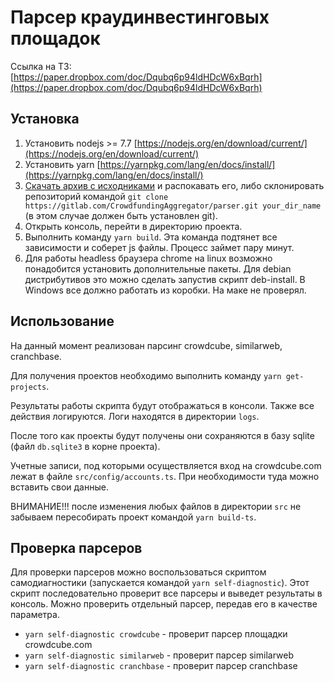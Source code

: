 Парсер краудинвестинговых площадок
==================================

Ссылка на ТЗ: [https://paper.dropbox.com/doc/Dqubq6p94ldHDcW6xBqrh](https://paper.dropbox.com/doc/Dqubq6p94ldHDcW6xBqrh)

Установка
---------
1. Установить nodejs >= 7.7 [https://nodejs.org/en/download/current/](https://nodejs.org/en/download/current/)
2. Установить yarn [https://yarnpkg.com/lang/en/docs/install/](https://yarnpkg.com/lang/en/docs/install/)
3. [Скачать архив с исходниками](https://gitlab.com/CrowdfundingAggregator/parser/repository/master/archive.zip) и распокавать его, либо склонировать репозиторий командой `git clone https://gitlab.com/CrowdfundingAggregator/parser.git your_dir_name` (в этом случае должен быть установлен git).
4. Открыть консоль, перейти в директорию проекта.
5. Выполнить команду `yarn build`. Эта команда подтянет все зависимости и соберет js файлы. Процесс займет пару минут.
6. Для работы headless браузера chrome на linux возможно понадобится установить дополнительные пакеты. Для debian дистрибутивов это можно сделать запустив скрипт deb-install. В Windows все должно работать из коробки. На маке не проверял.

Использование
-------------
На данный момент реализован парсинг crowdcube, similarweb, cranchbase. 

Для получения проектов необходимо выполнить команду `yarn get-projects`. 

Результаты работы скрипта будут отображаться в консоли. Также все действия логируются. Логи находятся в директории `logs`. 

После того как проекты будут получены они сохраняются в базу sqlite (файл `db.sqlite3` в корне проекта). 

Учетные записи, под которыми осуществляется вход на crowdcube.com лежат в файле `src/config/accounts.ts`. При необходимости туда можно вставить свои данные. 

ВНИМАНИЕ!!! после изменения любых файлов в директории `src` не забываем пересобирать проект командой `yarn build-ts`.

Проверка парсеров
-----------------
Для проверки парсеров можно воспользоваться скриптом самодиагностики (запускается командой `yarn self-diagnostic`). Этот скрипт последовательно проверит все парсеры и выведет результаты в консоль. Можно проверить отдельный парсер, передав его в качестве параметра.

- `yarn self-diagnostic crowdcube` - проверит парсер площадки crowdcube.com
- `yarn self-diagnostic similarweb` - проверит парсер similarweb
- `yarn self-diagnostic cranchbase` - проверит парсер cranchbase
